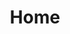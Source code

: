 ---
home: true
title: Home
heroImage: hazaar-logo.svg
bgImage: home-bg.jpg
bgImageStyle: bg-image-blurred
heroFullScreen: true
actions:
  - text: Get Started
    link: /guide/getting-started
    type: primary

  - text: Introduction
    link: /guide/what-is-hazaar-mvc
    type: default

  - text: API Documentation
    link: /api/home
    type: default

features:
  - title: High Performance
    details: Hazaar MVC is designed to be fast and efficient by using streamlined code.
  - title: Database ORM
    details: Hazaar MVC provides a simple and easy to use database ORM that supports multiple database types.
  - title: Realtime
    details: Hazaar MVC provides a realtime WebSockets server that allows you to push data to the browser in realtime.
---